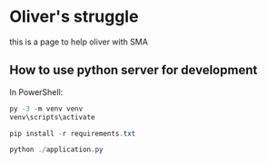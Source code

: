 # Oliver's struggle
this is a page to help oliver with SMA

## How to use python server for development
In PowerShell:
```PowerShell
py -3 -m venv venv
venv\scripts\activate

pip install -r requirements.txt

python ./application.py
```
